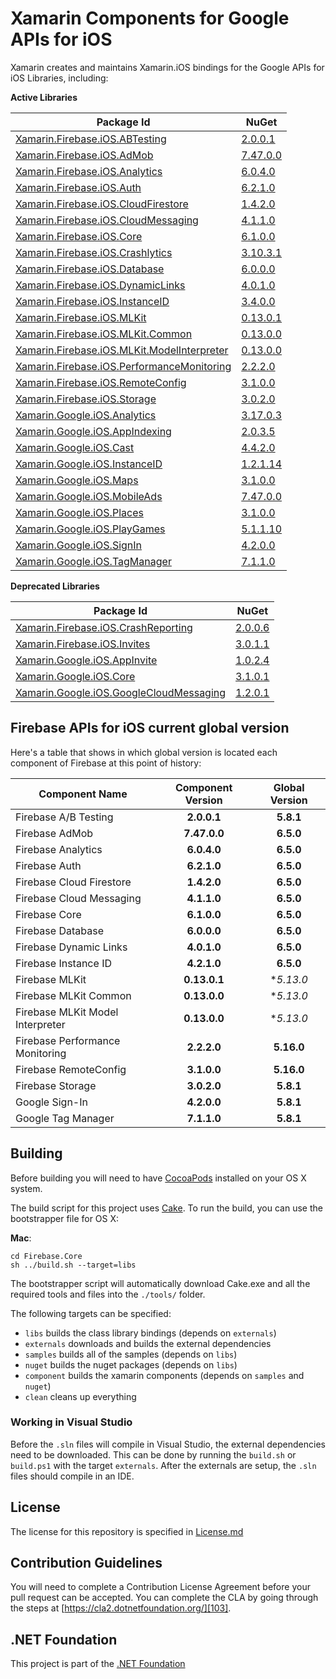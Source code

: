 # Xamarin Components for Google APIs for iOS

Xamarin creates and maintains Xamarin.iOS bindings for the Google APIs for iOS Libraries, including:

**Active Libraries**

| Package Id                                                                   | NuGet                                        |
|------------------------------------------------------------------------------|----------------------------------------------|
| [Xamarin.Firebase.iOS.ABTesting][F.ABTesting.Name]                           | [2.0.0.1][F.ABTesting.Package]               |
| [Xamarin.Firebase.iOS.AdMob][F.AdMob.Name]                                   | [7.47.0.0][F.AdMob.Package]                  |
| [Xamarin.Firebase.iOS.Analytics][F.Analytics.Name]                           | [6.0.4.0][F.Analytics.Package]               |
| [Xamarin.Firebase.iOS.Auth][F.Auth.Name]                                     | [6.2.1.0][F.Auth.Package]                    |
| [Xamarin.Firebase.iOS.CloudFirestore][F.CloudFirestore.Name]                 | [1.4.2.0][F.CloudFirestore.Package]          |
| [Xamarin.Firebase.iOS.CloudMessaging][F.CloudMessaging.Name]                 | [4.1.1.0][F.CloudMessaging.Package]          |
| [Xamarin.Firebase.iOS.Core][F.Core.Name]                                     | [6.1.0.0][F.Core.Package]                    |
| [Xamarin.Firebase.iOS.Crashlytics][F.Crashlytics.Name]                       | [3.10.3.1][F.Crashlytics.Package]            |
| [Xamarin.Firebase.iOS.Database][F.Database.Name]                             | [6.0.0.0][F.Database.Package]                |
| [Xamarin.Firebase.iOS.DynamicLinks][F.DynamicLinks.Name]                     | [4.0.1.0][F.DynamicLinks.Package]            |
| [Xamarin.Firebase.iOS.InstanceID][F.InstanceID.Name]                         | [3.4.0.0][F.InstanceID.Package]              |
| [Xamarin.Firebase.iOS.MLKit][F.MLKit.Name]                                   | [0.13.0.1][F.MLKit.Package]                  |
| [Xamarin.Firebase.iOS.MLKit.Common][F.MLKit.Common.Name]                     | [0.13.0.0][F.MLKit.Common.Package]           |
| [Xamarin.Firebase.iOS.MLKit.ModelInterpreter][F.MLKit.ModelInterpreter.Name] | [0.13.0.0][F.MLKit.ModelInterpreter.Package] |
| [Xamarin.Firebase.iOS.PerformanceMonitoring][F.PerformanceMonitoring.Name]   | [2.2.2.0][F.PerformanceMonitoring.Package]   |
| [Xamarin.Firebase.iOS.RemoteConfig][F.RemoteConfig.Name]                     | [3.1.0.0][F.RemoteConfig.Package]            |
| [Xamarin.Firebase.iOS.Storage][F.Storage.Name]                               | [3.0.2.0][F.Storage.Package]                 |
| [Xamarin.Google.iOS.Analytics][G.Analytics.Name]                             | [3.17.0.3][G.Analytics.Package]              |
| [Xamarin.Google.iOS.AppIndexing][G.AppIndexing.Name]                         | [2.0.3.5][G.AppIndexing.Package]             |
| [Xamarin.Google.iOS.Cast][G.Cast.Name]                                       | [4.4.2.0][G.Cast.Package]                    |
| [Xamarin.Google.iOS.InstanceID][G.InstanceID.Name]                           | [1.2.1.14][G.InstanceID.Package]             |
| [Xamarin.Google.iOS.Maps][G.Maps.Name]                                       | [3.1.0.0][G.Maps.Package]                    |
| [Xamarin.Google.iOS.MobileAds][G.MobileAds.Name]                             | [7.47.0.0][G.MobileAds.Package]              |
| [Xamarin.Google.iOS.Places][G.Places.Name]                                   | [3.1.0.0][G.Places.Package]                  |
| [Xamarin.Google.iOS.PlayGames][G.PlayGames.Name]                             | [5.1.1.10][G.PlayGames.Package]              |
| [Xamarin.Google.iOS.SignIn][G.SignIn.Name]                                   | [4.2.0.0][G.SignIn.Package]                  |
| [Xamarin.Google.iOS.TagManager][G.TagManager.Name]                           | [7.1.1.0][G.TagManager.Package]              |

**Deprecated Libraries**

| Package Id                                                                 | NuGet                                      |
|----------------------------------------------------------------------------|--------------------------------------------|
| [Xamarin.Firebase.iOS.CrashReporting][F.CrashReporting.Name]               | [2.0.0.6][F.CrashReporting.Package]        |
| [Xamarin.Firebase.iOS.Invites][F.Invites.Name]                             | [3.0.1.1][F.Invites.Package]               |
| [Xamarin.Google.iOS.AppInvite][G.AppInvite.Name]                           | [1.0.2.4][G.AppInvite.Package]             |
| [Xamarin.Google.iOS.Core][G.Core.Name]                                     | [3.1.0.1][G.Core.Package]                  |
| [Xamarin.Google.iOS.GoogleCloudMessaging][G.GoogleCloudMessaging.Name]     | [1.2.0.1][G.GoogleCloudMessaging.Package]  |

## Firebase APIs for iOS current global version

Here's a table that shows in which global version is located each component of Firebase at this point of history:

| Component Name                   | Component Version | Global Version |
|----------------------------------|:-----------------:|:--------------:|
| Firebase A/B Testing             | **2.0.0.1**       | **5.8.1**      |
| Firebase AdMob                   | **7.47.0.0**      | **6.5.0**      |
| Firebase Analytics               | **6.0.4.0**       | **6.5.0**      |
| Firebase Auth                    | **6.2.1.0**       | **6.5.0**      |
| Firebase Cloud Firestore         | **1.4.2.0**       | **6.5.0**      |
| Firebase Cloud Messaging         | **4.1.1.0**       | **6.5.0**      |
| Firebase Core                    | **6.1.0.0**       | **6.5.0**      |
| Firebase Database                | **6.0.0.0**       | **6.5.0**      |
| Firebase Dynamic Links           | **4.0.1.0**       | **6.5.0**      |
| Firebase Instance ID             | **4.2.1.0**       | **6.5.0**      |
| Firebase MLKit                   | **0.13.0.1**      | **5.13.0*      |
| Firebase MLKit Common            | **0.13.0.0**      | **5.13.0*      |
| Firebase MLKit Model Interpreter | **0.13.0.0**      | **5.13.0*      |
| Firebase Performance Monitoring  | **2.2.2.0**       | **5.16.0**      |
| Firebase RemoteConfig            | **3.1.0.0**       | **5.16.0**      |
| Firebase Storage                 | **3.0.2.0**       | **5.8.1**      |
| Google Sign-In                   | **4.2.0.0**       | **5.8.1**      |
| Google Tag Manager               | **7.1.1.0**       | **5.8.1**      |

## Building

Before building you will need to have [CocoaPods][101] installed on your OS X system.

The build script for this project uses [Cake][102].  To run the build, you can use the bootstrapper file for OS X:

**Mac**:

```
cd Firebase.Core
sh ../build.sh --target=libs
```

The bootstrapper script will automatically download Cake.exe and all the required tools and files into the `./tools/` folder.

The following targets can be specified:

 - `libs` builds the class library bindings (depends on `externals`)
 - `externals` downloads and builds the external dependencies
 - `samples` builds all of the samples (depends on `libs`)
 - `nuget` builds the nuget packages (depends on `libs`)
 - `component` builds the xamarin components (depends on `samples` and `nuget`)
 - `clean` cleans up everything

### Working in Visual Studio

Before the `.sln` files will compile in Visual Studio, the external dependencies need to be downloaded.  This can be done by running the `build.sh` or `build.ps1` with the target `externals`.  After the externals are setup, the `.sln` files should compile in an IDE.

## License

The license for this repository is specified in 
[License.md](License.md)

## Contribution Guidelines

You will need to complete a Contribution License Agreement before your pull request can be accepted. You can complete the CLA by going through the steps at [https://cla2.dotnetfoundation.org/][103].

## .NET Foundation

This project is part of the [.NET Foundation][104]


[comment]: # (Path for active Firebase component folders)

[F.ABTesting.Name]: Firebase.ABTesting
[F.AdMob.Name]: Firebase.AdMob
[F.Analytics.Name]: Firebase.Analytics
[F.Auth.Name]: Firebase.Auth
[F.CloudFirestore.Name]: Firebase.CloudFirestore
[F.CloudMessaging.Name]: Firebase.CloudMessaging
[F.Core.Name]: Firebase.Core
[F.Crashlytics.Name]: Firebase.Crashlytics
[F.Database.Name]: Firebase.Database
[F.DynamicLinks.Name]: Firebase.DynamicLinks
[F.InstanceID.Name]: Firebase.InstanceID
[F.MLKit.Name]: Firebase.MLKit
[F.MLKit.Common.Name]: Firebase.MLKit.Common
[F.MLKit.ModelInterpreter.Name]: Firebase.MLKit.ModelInterpreter
[F.PerformanceMonitoring.Name]: Firebase.PerformanceMonitoring
[F.RemoteConfig.Name]: Firebase.RemoteConfig
[F.Storage.Name]: Firebase.Storage

[comment]: # (URL for active Firebase component NuGets)

[F.ABTesting.Package]: https://www.nuget.org/packages/Xamarin.Firebase.iOS.ABTesting/
[F.AdMob.Package]: https://www.nuget.org/packages/Xamarin.Firebase.iOS.AdMob/
[F.Analytics.Package]: https://www.nuget.org/packages/Xamarin.Firebase.iOS.Analytics/
[F.Auth.Package]: https://www.nuget.org/packages/Xamarin.Firebase.iOS.Auth/
[F.CloudFirestore.Package]: https://www.nuget.org/packages/Xamarin.Firebase.iOS.CloudFirestore/
[F.CloudMessaging.Package]: https://www.nuget.org/packages/Xamarin.Firebase.iOS.CloudMessaging/
[F.Core.Package]: https://www.nuget.org/packages/Xamarin.Firebase.iOS.Core/
[F.Crashlytics.Package]: https://www.nuget.org/packages/Xamarin.Firebase.iOS.Crashlytics/
[F.Database.Package]: https://www.nuget.org/packages/Xamarin.Firebase.iOS.Database/
[F.DynamicLinks.Package]: https://www.nuget.org/packages/Xamarin.Firebase.iOS.DynamicLinks/
[F.InstanceID.Package]: https://www.nuget.org/packages/Xamarin.Firebase.iOS.InstanceID/
[F.MLKit.Package]: https://www.nuget.org/packages/Xamarin.Firebase.iOS.MLKit/
[F.MLKit.Common.Package]: https://www.nuget.org/packages/Xamarin.Firebase.iOS.MLKit.Common/
[F.MLKit.ModelInterpreter.Package]: https://www.nuget.org/packages/Xamarin.Firebase.iOS.MLKit.ModelInterpreter/
[F.PerformanceMonitoring.Package]: https://www.nuget.org/packages/Xamarin.Firebase.iOS.PerformanceMonitoring/
[F.RemoteConfig.Package]: https://www.nuget.org/packages/Xamarin.Firebase.iOS.RemoteConfig/
[F.Storage.Package]: https://www.nuget.org/packages/Xamarin.Firebase.iOS.Storage/


[comment]: # (Path for active Google component folders)

[G.Analytics.Name]: Google.Analytics
[G.AppIndexing.Name]: Google.AppIndexing
[G.Cast.Name]: Google.Cast
[G.InstanceID.Name]: Google.InstanceID
[G.Maps.Name]: Google.Maps
[G.MobileAds.Name]: Google.MobileAds
[G.Places.Name]: Google.Places
[G.PlayGames.Name]: Google.PlayGames
[G.SignIn.Name]: Google.SignIn
[G.TagManager.Name]: Google.TagManager

[comment]: # (URL for active Google component NuGets)

[G.Analytics.Package]: https://www.nuget.org/packages/Xamarin.Google.iOS.Analytics/
[G.AppIndexing.Package]: https://www.nuget.org/packages/Xamarin.Google.iOS.AppIndexing/
[G.Cast.Package]: https://www.nuget.org/packages/Xamarin.Google.iOS.Cast/
[G.InstanceID.Package]: https://www.nuget.org/packages/Xamarin.Google.iOS.InstanceID/
[G.Maps.Package]: https://www.nuget.org/packages/Xamarin.Google.iOS.Maps/
[G.MobileAds.Package]: https://www.nuget.org/packages/Xamarin.Google.iOS.MobileAds/
[G.Places.Package]: https://www.nuget.org/packages/Xamarin.Google.iOS.Places/
[G.PlayGames.Package]: https://www.nuget.org/packages/Xamarin.Google.iOS.PlayGames/
[G.SignIn.Package]: https://www.nuget.org/packages/Xamarin.Google.iOS.SignIn/
[G.TagManager.Package]: https://www.nuget.org/packages/Xamarin.Google.iOS.TagManager/


[comment]: # (Path for deprecated Firebase component folders)

[F.CrashReporting.Name]: Firebase.CrashReporting
[F.Invites.Name]: Firebase.Invites

[comment]: # (URL for deprecated Firebase component NuGets)

[F.CrashReporting.Package]: https://www.nuget.org/packages/Xamarin.Firebase.iOS.CrashReporting/
[F.Invites.Package]: https://www.nuget.org/packages/Xamarin.Firebase.iOS.Invites/

[comment]: # (Path for deprecated Google component folders)

[G.AppInvite.Name]: Google.AppInvite
[G.Core.Name]: Google.Core
[G.GoogleCloudMessaging.Name]: Google.GoogleCloudMessaging

[comment]: # (URL for deprecated Google component NuGets)

[G.AppInvite.Package]: https://www.nuget.org/packages/Xamarin.Google.iOS.AppInvite/
[G.Core.Package]: https://www.nuget.org/packages/Xamarin.Google.iOS.Core/
[G.GoogleCloudMessaging.Package]: https://www.nuget.org/packages/Xamarin.Google.iOS.GoogleCloudMessaging/


[101]: https://cocoapods.org/
[102]: http://cakebuild.net
[103]: https://cla2.dotnetfoundation.org/
[104]: http://www.dotnetfoundation.org/projects
